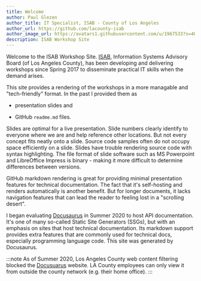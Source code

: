 ```yaml
---
title: Welcome
author: Paul Glezen
author_title: IT Specialist, ISAB - County of Los Angeles
author_url: https://github.com/lacounty-isab
author_image_url: https://avatars1.githubusercontent.com/u/1967533?s=460&v=4
description: ISAB Workshop Site
---
```


Welcome to the ISAB Workshop Site.
[ISAB](http://ccjcc.lacounty.gov/Subcommittees-Task-Forces/Information-Systems-Advisory-Board-ISAB),
Information Systems Advisory Board (of Los Angeles County),
has been developing and delivering workshops since Spring 2017
to disseminate practical IT skills when the demand arises.

<!--truncate-->

This site provides a rendering of the workshops in a more
managable and "tech-friendly" format.  In the past I provided
them as

* presentation slides and

* GitHub `readme.md` files.

Slides are optimal for a live presentation.  Slide numbers clearly
identify to everyone where we are and help reference other locations.
But not every concept fits neatly onto a slide.
Source code samples often do not occupy space efficiently on a slide.
Slides have trouble rendering source code with syntax highlighting.
The file format of slide software such as MS Powerpoint and
LibreOffice Impress is binary - making it more difficult to determine
differences between versions.

GitHub markdown rendering is great for providing minimal
presentation features for technical documentation.  The fact that it's
self-hosting and renders automatically is another benefit.
But for longer documents, it lacks navigation features that can lead
the reader to feeling lost in a "scrolling desert".

I began evaluating [Docusaurus](https://v2.docusaurus.io/) in Summer
2020 to host API documentation.  It's one of many so-called Static
Site Generators (SSGs), but with an emphasis on sites that host
technical documentation.  Its markdown support provides extra features
that are commonly used for technical docs, especially programming
language code.  This site was generated by Docusaurus.

:::note
As of Summer 2020, Los Angeles County web content filtering blocked
the [Docusuarus](https://v2.docusaurus.io/) website.  LA County employees
can only view it from outside the county network (e.g. their home office).
:::

